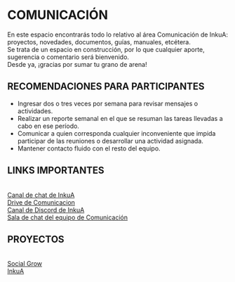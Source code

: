 # COMUNICACIÓN
</p>En este espacio encontrarás todo lo relativo al área Comunicación de InkuA: proyectos, novedades, documentos, guías, manuales, etcétera.
<br/>Se trata de un espacio en construcción, por lo que cualquier aporte, sugerencia o comentario será bienvenido.
<br/>Desde ya, ¡gracias por sumar tu grano de arena!

## RECOMENDACIONES PARA PARTICIPANTES
* Ingresar dos o tres veces por semana para revisar mensajes o actividades.
* Realizar un reporte semanal en el que se resuman las tareas llevadas a cabo en ese período.
* Comunicar a quien corresponda cualquier inconveniente que impida participar de las reuniones o desarrollar una actividad asignada.
* Mantener contacto fluido con el resto del equipo.

## LINKS IMPORTANTES
<br/>[Canal de chat de InkuA](https://meet.jit.si/ComunicacionInkua)
<br/>[Drive de Comunicacion](https://drive.google.com/drive/folders/1pZpGkybBHZkrDkmj7KZlguWXThDaoJzc?usp=sharing)
<br/>[Canal de Discord de InkuA](https://discord.gg/ZKBG45va)
<br/>[Sala de chat del equipo de Comunicación](https://meet.jit.si/ComunicacionInkua)

## PROYECTOS
<br/>[Social Grow](https://github.com/inkua/Comunicacion/wiki/SOCIAL-GROW)
<br/>[InkuA](https://github.com/inkua/Comunicacion/wiki/INKUA)
